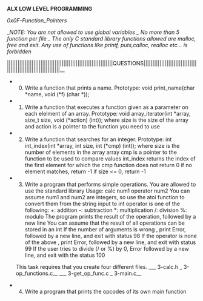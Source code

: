__ALX LOW LEVEL PROGRAMMING__

_0x0F-Function_Pointers_

__NOTE: _You are not allowed to use global variables
_	 No more than 5 function per file
_	 The only C standard library functions allowed are malloc, free and exit. Any use of functions like printf, puts,calloc, realloc etc... is forbidden__

||||||||||||||||||||||||||||||||||||||||||||||||||||||||||||QUESTIONS||||||||||||||||||||||||||||||||||||||||||||||||||||||||||||__

* 0. Write a function that prints a name.
	Prototype: void print_name(char *name, void (*f) (char *));

* 1. Write a function that executes a function given as a parameter on each elelment of an array.
	Prototype: void array_iterator(int *array, size_t size, void (*action) (int));
	where size is the size of the array
	and action is a pointer to the function you need to use

* 2. Write a function that searches for an integer.
	Prototype: int int_index(int *array, int size, int (*cmp) (int));
	where size is the number of elements in the array array
	cmp is a pointer to the function to be used to compare values
	int_index returns the index of the first element for which the cmp function does not return 0
	if no element matches, return -1
	if size <= 0, return -1

* 3. Write a program that performs simple operations.
	You are allowed to use the standard library
	Usage: calc num1 operator num2
	You can assume num1 and num2 are integers, so use the atoi function to convert them from the string input to int
	operator is one of the following:
		+: addition
		-: subtraction
		*: multiplication
		/: division
		%: modulo
	The program prints the result of the operation, followed by a new line
	You can assume that the result of all operations can be stored in an int
	If the number of arguments is wrong , print Error, followed by a new line, and exit with status 98
	If the operator is none of the above , print Error, followed by a new line, and exit with status 99
	If the user tries to divide (/ or %) by 0, Error followed by a new line, and exit with the status 100

	This task requires that you create four different files.
___	3-calc.h
_	3-op_functions.c__
___	3-get_op_func.c
_	3-main.c__

* 4. Write a program that prints the opcodes of its own main function

